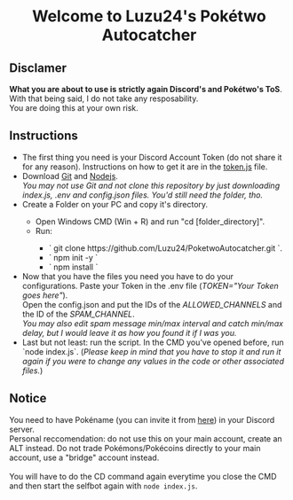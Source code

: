 <h1 align="center">Welcome to Luzu24's Pokétwo Autocatcher</h1>

## Disclamer
**What you are about to use is strictly again Discord's and Pokétwo's ToS**. With that being said, I do not take any resposability.<br>You are doing this at your own risk.

## Instructions
<ul>
  <li>The first thing you need is your Discord Account Token (do not share it for any reason). Instructions on how to get it are in the <a href="https://github.com/Luzu24/PoketwoAutocatcher/token.js">token.js</a> file.</l1>
  <li>Download <a href="https://git-scm.com/downloads">Git</a> and <a href="https://nodejs.org/en/download">Nodejs</a>.<br><i>You may not use Git and not clone this repository by just downloading index.js, .env and config.json files. You'd still need the folder, tho.</i></li>
  <li>Create a Folder on your PC and copy it's directory.</li>
  <ul>
    <li>Open Windows CMD (Win + R) and run "cd [folder_directory]".</li>
    <li>Run:</li>
    <ul>
      <li>` git clone https://github.com/Luzu24/PoketwoAutocatcher.git `.</li>
      <li>` npm init -y `</li>
      <li>` npm install `</li>
    </ul>
  </ul>
  <li>Now that you have the files you need you have to do your configurations. Paste your Token in the .env file (<i>TOKEN="Your Token goes here"</i>).<br>Open the config.json and put the IDs of the <i>ALLOWED_CHANNELS</i> and the ID of the <i>SPAM_CHANNEL</i>.<br><i>You may also edit spam message min/max interval and catch min/max delay, but I would leave it as how you found it if I was you.</i></li>
  <li>Last but not least: run the script. In the CMD you've opened before, run `node index.js`. (<i>Please keep in mind that you have to stop it and run it again if you were to change any values in the code or other associated files.</i>)</li>
</ul>

## Notice
You need to have Pokéname (you can invite it from <a href="https://discord.com/oauth2/authorize?client_id=874910942490677270&permissions=412317379648&scope=applications.commands%20bot">here</a>) in your Discord server.<br>Personal reccomendation: do not use this on your main account, create an ALT instead. Do not trade Pokémons/Pokécoins directly to your main account, use a "bridge" account instead.<br><br>You will have to do the CD command again everytime you close the CMD and then start the selfbot again with `node index.js`.

